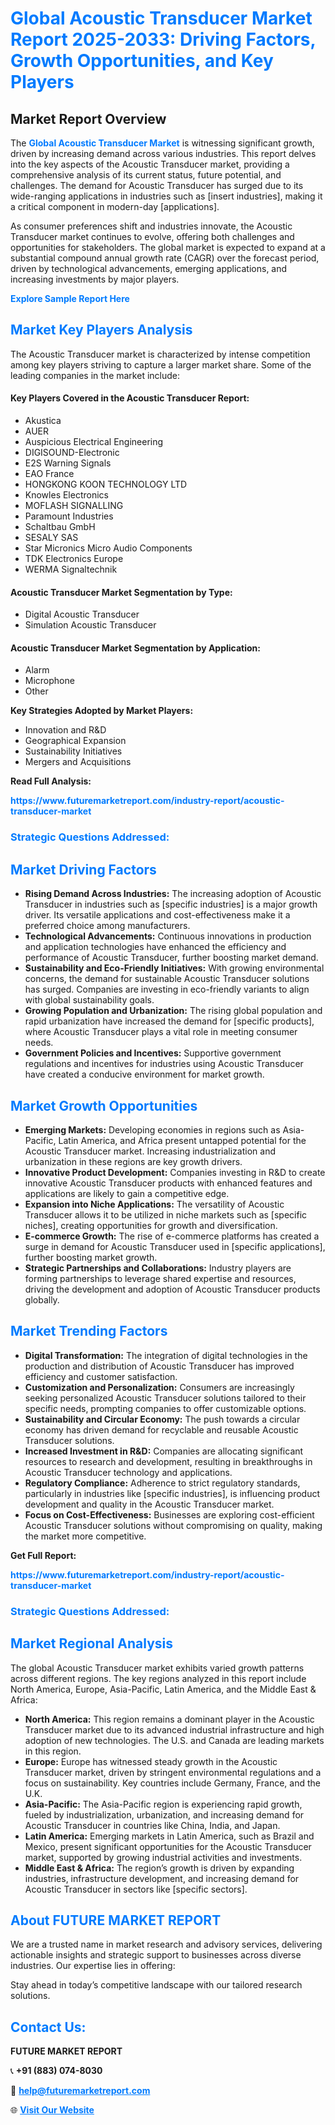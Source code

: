 <h1 style="color: #007BFF;">Global Acoustic Transducer Market Report 2025-2033: Driving Factors, Growth Opportunities, and Key Players</h1>

<section id="overview">
<h2>Market Report Overview</h2>
<p>The <a href="https://www.futuremarketreport.com/industry-report/acoustic-transducer-market" style="color: #007BFF; text-decoration: none;"><strong>Global Acoustic Transducer Market</strong></a> is witnessing significant growth, driven by increasing demand across various industries. This report delves into the key aspects of the Acoustic Transducer market, providing a comprehensive analysis of its current status, future potential, and challenges. The demand for Acoustic Transducer has surged due to its wide-ranging applications in industries such as [insert industries], making it a critical component in modern-day [applications].</p>
<p>As consumer preferences shift and industries innovate, the Acoustic Transducer market continues to evolve, offering both challenges and opportunities for stakeholders. The global market is expected to expand at a substantial compound annual growth rate (CAGR) over the forecast period, driven by technological advancements, emerging applications, and increasing investments by major players.</p>
</section>

<section id="overview">
<p><a href="https://www.futuremarketreport.com/request-sample/reportId=106015" style="color: #007BFF; text-decoration: none;"><strong>Explore Sample Report Here</strong></a></p>
</section>

<section id="key-players">
<h2 style="color: #007BFF;">Market Key Players Analysis</h2>
<p>The Acoustic Transducer market is characterized by intense competition among key players striving to capture a larger market share. Some of the leading companies in the market include:</p>
<h4>Key Players Covered in the Acoustic Transducer Report:</h4>
<ul><li>Akustica</li><li>AUER</li><li>Auspicious Electrical Engineering</li><li>DIGISOUND-Electronic</li><li>E2S Warning Signals</li><li>EAO France</li><li>HONGKONG KOON TECHNOLOGY LTD</li><li>Knowles Electronics</li><li>MOFLASH SIGNALLING</li><li>Paramount Industries</li><li>Schaltbau GmbH</li><li>SESALY SAS</li><li>Star Micronics Micro Audio Components</li><li>TDK Electronics Europe</li><li>WERMA Signaltechnik</li></ul>
<h4>Acoustic Transducer Market Segmentation by Type:</h4>
<ul><li>Digital Acoustic Transducer</li><li>Simulation Acoustic Transducer</li></ul>

<h4>Acoustic Transducer Market Segmentation by Application:</h4>
<ul><li>Alarm</li><li>Microphone</li><li>Other</li></ul>
<p><strong>Key Strategies Adopted by Market Players:</strong></p>
<ul>
<li>Innovation and R&D</li>
<li>Geographical Expansion</li>
<li>Sustainability Initiatives</li>
<li>Mergers and Acquisitions</li>
</ul>
</section>

<section>
<p><strong>Read Full Analysis: </strong></p><a href="https://www.futuremarketreport.com/industry-report/acoustic-transducer-market" style="color: #007BFF; text-decoration: none;"><strong>https://www.futuremarketreport.com/industry-report/acoustic-transducer-market</strong></a>
<h3 style="color: #007BFF;">Strategic Questions Addressed:</h3>
</section>

<section id="driving-factors">
<h2 style="color: #007BFF;">Market Driving Factors</h2>
<ul>
<li><strong>Rising Demand Across Industries:</strong> The increasing adoption of Acoustic Transducer in industries such as [specific industries] is a major growth driver. Its versatile applications and cost-effectiveness make it a preferred choice among manufacturers.</li>
<li><strong>Technological Advancements:</strong> Continuous innovations in production and application technologies have enhanced the efficiency and performance of Acoustic Transducer, further boosting market demand.</li>
<li><strong>Sustainability and Eco-Friendly Initiatives:</strong> With growing environmental concerns, the demand for sustainable Acoustic Transducer solutions has surged. Companies are investing in eco-friendly variants to align with global sustainability goals.</li>
<li><strong>Growing Population and Urbanization:</strong> The rising global population and rapid urbanization have increased the demand for [specific products], where Acoustic Transducer plays a vital role in meeting consumer needs.</li>
<li><strong>Government Policies and Incentives:</strong> Supportive government regulations and incentives for industries using Acoustic Transducer have created a conducive environment for market growth.</li>
</ul>
</section>

<section id="growth-opportunities">
<h2 style="color: #007BFF;">Market Growth Opportunities</h2>
<ul>
<li><strong>Emerging Markets:</strong> Developing economies in regions such as Asia-Pacific, Latin America, and Africa present untapped potential for the Acoustic Transducer market. Increasing industrialization and urbanization in these regions are key growth drivers.</li>
<li><strong>Innovative Product Development:</strong> Companies investing in R&D to create innovative Acoustic Transducer products with enhanced features and applications are likely to gain a competitive edge.</li>
<li><strong>Expansion into Niche Applications:</strong> The versatility of Acoustic Transducer allows it to be utilized in niche markets such as [specific niches], creating opportunities for growth and diversification.</li>
<li><strong>E-commerce Growth:</strong> The rise of e-commerce platforms has created a surge in demand for Acoustic Transducer used in [specific applications], further boosting market growth.</li>
<li><strong>Strategic Partnerships and Collaborations:</strong> Industry players are forming partnerships to leverage shared expertise and resources, driving the development and adoption of Acoustic Transducer products globally.</li>
</ul>
</section>

<section id="trending-factors">
<h2 style="color: #007BFF;">Market Trending Factors</h2>
<ul>
<li><strong>Digital Transformation:</strong> The integration of digital technologies in the production and distribution of Acoustic Transducer has improved efficiency and customer satisfaction.</li>
<li><strong>Customization and Personalization:</strong> Consumers are increasingly seeking personalized Acoustic Transducer solutions tailored to their specific needs, prompting companies to offer customizable options.</li>
<li><strong>Sustainability and Circular Economy:</strong> The push towards a circular economy has driven demand for recyclable and reusable Acoustic Transducer solutions.</li>
<li><strong>Increased Investment in R&D:</strong> Companies are allocating significant resources to research and development, resulting in breakthroughs in Acoustic Transducer technology and applications.</li>
<li><strong>Regulatory Compliance:</strong> Adherence to strict regulatory standards, particularly in industries like [specific industries], is influencing product development and quality in the Acoustic Transducer market.</li>
<li><strong>Focus on Cost-Effectiveness:</strong> Businesses are exploring cost-efficient Acoustic Transducer solutions without compromising on quality, making the market more competitive.</li>
</ul>
</section>

<section>
<p><strong>Get Full Report: </strong></p><a href="https://www.futuremarketreport.com/industry-report/acoustic-transducer-market" style="color: #007BFF; text-decoration: none;"><strong>https://www.futuremarketreport.com/industry-report/acoustic-transducer-market</strong></a>
<h3 style="color: #007BFF;">Strategic Questions Addressed:</h3>
</section>


<section id="regional-analysis">
<h2 style="color: #007BFF;">Market Regional Analysis</h2>
<p>The global Acoustic Transducer market exhibits varied growth patterns across different regions. The key regions analyzed in this report include North America, Europe, Asia-Pacific, Latin America, and the Middle East & Africa:</p>
<ul>
<li><strong>North America:</strong> This region remains a dominant player in the Acoustic Transducer market due to its advanced industrial infrastructure and high adoption of new technologies. The U.S. and Canada are leading markets in this region.</li>
<li><strong>Europe:</strong> Europe has witnessed steady growth in the Acoustic Transducer market, driven by stringent environmental regulations and a focus on sustainability. Key countries include Germany, France, and the U.K.</li>
<li><strong>Asia-Pacific:</strong> The Asia-Pacific region is experiencing rapid growth, fueled by industrialization, urbanization, and increasing demand for Acoustic Transducer in countries like China, India, and Japan.</li>
<li><strong>Latin America:</strong> Emerging markets in Latin America, such as Brazil and Mexico, present significant opportunities for the Acoustic Transducer market, supported by growing industrial activities and investments.</li>
<li><strong>Middle East & Africa:</strong> The region’s growth is driven by expanding industries, infrastructure development, and increasing demand for Acoustic Transducer in sectors like [specific sectors].</li>
</ul>
</section>

<footer>
<h2 style="color: #007BFF;">About FUTURE MARKET REPORT</h2>
<p>We are a trusted name in market research and advisory services, delivering actionable insights and strategic support to businesses across diverse industries. Our expertise lies in offering:</p>

<p>Stay ahead in today’s competitive landscape with our tailored research solutions.</p>

<h2 style="color: #007BFF;">Contact Us:</h2>
<p><strong>FUTURE MARKET REPORT</strong></p>
<p>📞 <strong>+91 (883) 074-8030</strong></p>
<p>📧 <strong><a href="mailto:help@futuremarketreport.com" style="color: #007BFF;">help@futuremarketreport.com</a></strong></p>
<p>🌐 <strong><a href="https://www.futuremarketreport.com/" style="color: #007BFF;">Visit Our Website</a></strong></p>
</footer>